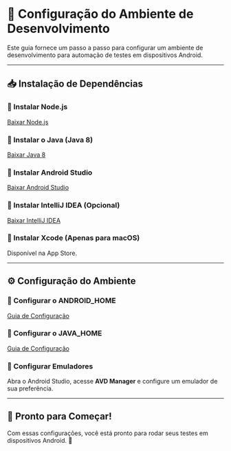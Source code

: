 # 📌 Configuração do Ambiente de Desenvolvimento

Este guia fornece um passo a passo para configurar um ambiente de desenvolvimento para automação de testes em dispositivos Android.

---

## 📥 Instalação de Dependências

### 🔹 Instalar Node.js
[Baixar Node.js](https://nodejs.org/en/download)

### 🔹 Instalar o Java (Java 8)
[Baixar Java 8](https://www.oracle.com/br/java/technologies/javase/javase8-archive-downloads.html)

### 🔹 Instalar Android Studio
[Baixar Android Studio](https://developer.android.com/studio)

### 🔹 Instalar IntelliJ IDEA (Opcional)
[Baixar IntelliJ IDEA](https://www.jetbrains.com/idea/download)

### 🔹 Instalar Xcode (Apenas para macOS)
Disponível na App Store.

---

## ⚙️ Configuração do Ambiente

### 🔹 Configurar o ANDROID_HOME
[Guia de Configuração](https://youtu.be/yukIc-a5z5k)

### 🔹 Configurar o JAVA_HOME
[Guia de Configuração](https://youtu.be/gIFgBMZX6e8)

### 🔹 Configurar Emuladores
Abra o Android Studio, acesse **AVD Manager** e configure um emulador de sua preferência.

---

## 🎯 Pronto para Começar!
Com essas configurações, você está pronto para rodar seus testes em dispositivos Android. 🚀

